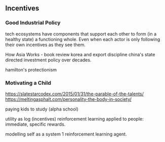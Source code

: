 ## Incentives

### Good Industrial Policy

tech ecosystems have components that support each other to form (in a healthy state) a functioning whole. Even when each actor is only following their own incentives as they see them.

How Asia Works - book review
korea and export discipline
china's state directed investment policy over decades.


hamilton's protectionism


### Motivating a Child

https://slatestarcodex.com/2015/01/31/the-parable-of-the-talents/
https://meltingasphalt.com/personality-the-body-in-society/


paying kids to study (alpha school)

utility as log (incentives)
reinforcement learning applied to people:
immediate, specific rewards.

modelling self as a system 1 reinforcement learning agent.
